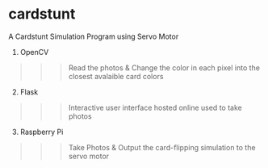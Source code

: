 # cardstunt
A Cardstunt Simulation Program using Servo Motor
1. OpenCV
>>> Read the photos & Change the color in each pixel into the closest avalaible card colors
2. Flask
>>> Interactive user interface hosted online used to take photos
3. Raspberry Pi
>>> Take Photos & Output the card-flipping simulation to the servo motor
